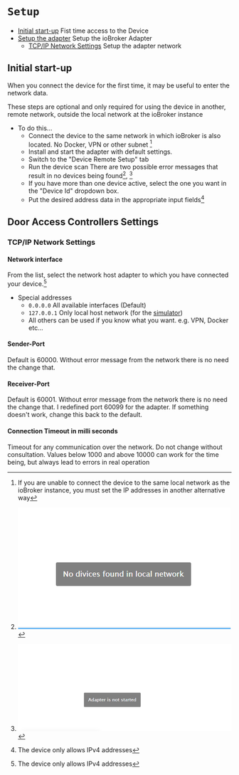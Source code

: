 # `Setup`
- [Initial start-up](#initial-start-up) Fist time access to the Device
- [Setup the adapter](#door-access-controllers-settings) Setup the ioBroker Adapter
  - [TCP/IP Network Settings](#tcpip-network-settings) Setup the adapter network

## Initial start-up
When you connect the device for the first time, it may be useful to enter the network data.

These steps are optional and only required for using the device in another, remote network, outside the local network at the ioBroker instance
* To do this...
  - Connect the device to the same network in which ioBroker is also located. No Docker, VPN or other subnet [^1]
  - Install and start the adapter with default settings.
  - Switch to the "Device Remote Setup" tab
  - Run the device scan
    There are two possible error messages that result in no devices being found[^3], [^4]
  - If you have more than one device active, select the one you want in the "Device Id" dropdown box.
  - Put the desired address data in the appropriate input fields[^2]

## Door Access Controllers Settings
### TCP/IP Network Settings
#### Network interface
From the list, select the network host adapter to which you have connected your device.[^2]
- Special addresses
  - `0.0.0.0` All available interfaces (Default)
  - `127.0.0.1` Only local host network (for the [simulator](https://github.com/uhppoted/uhppote-simulator))
  - All others can be used if you know what you want. e.g. VPN, Docker etc...
#### Sender-Port
Default is 60000. Without error message from the network there is no need the change that.
#### Receiver-Port
Default is 60001. Without error message from the network there is no need the change that.
I redefined port 60099 for the adapter. If something doesn't work, change this back to the default.
#### Connection Timeout in milli seconds
Timeout for any communication over the network.
Do not change without consultation.
Values below 1000 and above 10000 can work for the time being,
 but always lead to errors in real operation
  

[^1]: If you are unable to connect the device to the same local network as the ioBroker instance,
  you must set the IP addresses in another alternative way
[^2]: The device only allows IPv4 addresses
[^3]: ![Error message: No Device found](images/no-devices-found.png)
[^4]: ![Error message: Adapter not started](images/adapter-not-run.png)